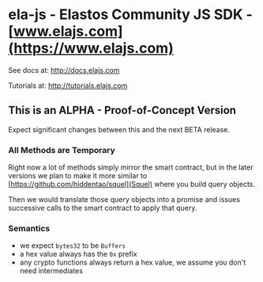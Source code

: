 
# ela-js - Elastos Community JS SDK - [www.elajs.com](https://www.elajs.com)

See docs at: http://docs.elajs.com

Tutorials at: http://tutorials.elajs.com

## This is an ALPHA - Proof-of-Concept Version

Expect significant changes between this and the next BETA release.

### All Methods are Temporary

Right now a lot of methods simply mirror the smart contract, but in the later versions we plan to 
make it more similar to [https://github.com/hiddentao/squel](Squel) where you build query objects.

Then we would translate those query objects into a promise and issues successive calls to the smart
contract to apply that query. 

### Semantics

- we expect `bytes32` to be `Buffers`
- a hex value always has the `0x` prefix
- any crypto functions always return a hex value, we assume you don't need intermediates  
